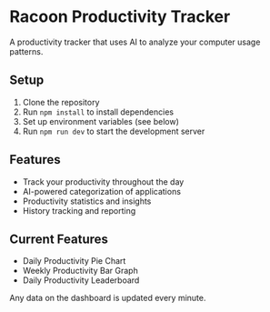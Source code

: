 # Racoon Productivity Tracker

A productivity tracker that uses AI to analyze your computer usage patterns.

## Setup

1. Clone the repository
2. Run `npm install` to install dependencies
3. Set up environment variables (see below)
4. Run `npm run dev` to start the development server

## Features

- Track your productivity throughout the day
- AI-powered categorization of applications
- Productivity statistics and insights
- History tracking and reporting

## Current Features
 - Daily Productivity Pie Chart
 - Weekly Productivity Bar Graph
 - Daily Productivity Leaderboard

Any data on the dashboard is updated every minute.
